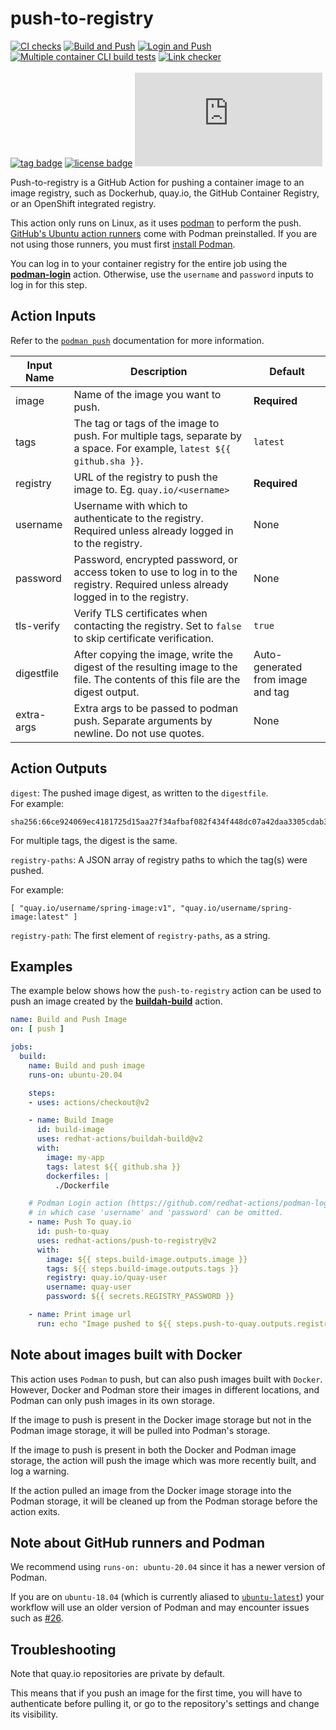 # push-to-registry

[![CI checks](https://github.com/redhat-actions/push-to-registry/workflows/CI%20checks/badge.svg)](https://github.com/redhat-actions/push-to-registry/actions?query=workflow%3A%22CI+checks%22)
[![Build and Push](https://github.com/redhat-actions/push-to-registry/workflows/Build%20and%20Push/badge.svg)](https://github.com/redhat-actions/push-to-registry/actions?query=workflow%3A%22Build+and+Push%22)
[![Login and Push](https://github.com/redhat-actions/push-to-registry/workflows/Login%20and%20Push/badge.svg)](https://github.com/redhat-actions/push-to-registry/actions?query=workflow%3A%22Login+and+Push%22)
[![Multiple container CLI build tests](https://github.com/redhat-actions/push-to-registry/workflows/Multiple%20container%20CLI%20build%20tests/badge.svg)](https://github.com/redhat-actions/push-to-registry/actions?query=workflow%3A%22Multiple+container+CLI+build+tests%22)
[![Link checker](https://github.com/redhat-actions/push-to-registry/workflows/Link%20checker/badge.svg)](https://github.com/redhat-actions/push-to-registry/actions?query=workflow%3A%22Link+checker%22)
<br><br>
[![tag badge](https://img.shields.io/github/v/tag/redhat-actions/push-to-registry)](https://github.com/redhat-actions/push-to-registry/tags)
[![license badge](https://img.shields.io/github/license/redhat-actions/push-to-registry)](./LICENSE)
[![size badge](https://img.shields.io/github/size/redhat-actions/push-to-registry/dist/index.js)](./dist)

Push-to-registry is a GitHub Action for pushing a container image to an image registry, such as Dockerhub, quay&#46;io, the GitHub Container Registry, or an OpenShift integrated registry.

This action only runs on Linux, as it uses [podman](https://github.com/containers/Podman) to perform the push. [GitHub's Ubuntu action runners](https://github.com/actions/virtual-environments#available-environments) come with Podman preinstalled. If you are not using those runners, you must first [install Podman](https://podman.io/getting-started/installation).

You can log in to your container registry for the entire job using the [**podman-login**](https://github.com/redhat-actions/podman-login) action. Otherwise, use the `username` and `password` inputs to log in for this step.

## Action Inputs

Refer to the [`podman push`](http://docs.podman.io/en/latest/markdown/podman-manifest-push.1.html) documentation for more information.

| Input Name | Description | Default |
| ---------- | ----------- | ------- |
| image	| Name of the image you want to push. | **Required**
| tags | The tag or tags of the image to push. For multiple tags, separate by a space. For example, `latest ${{ github.sha }}`. | `latest`
| registry | URL of the registry to push the image to. Eg. `quay.io/<username>` | **Required**
| username | Username with which to authenticate to the registry. Required unless already logged in to the registry. | None
| password | Password, encrypted password, or access token to use to log in to the registry. Required unless already logged in to the registry. | None
| tls-verify | Verify TLS certificates when contacting the registry. Set to `false` to skip certificate verification. | `true`
| digestfile | After copying the image, write the digest of the resulting image to the file. The contents of this file are the digest output. | Auto-generated from image and tag
| extra-args | Extra args to be passed to podman push. Separate arguments by newline. Do not use quotes. | None

## Action Outputs

`digest`: The pushed image digest, as written to the `digestfile`.<br>
For example:
```
sha256:66ce924069ec4181725d15aa27f34afbaf082f434f448dc07a42daa3305cdab3
```

For multiple tags, the digest is the same.

`registry-paths`: A JSON array of registry paths to which the tag(s) were pushed.<br>

For example:

```
[ "quay.io/username/spring-image:v1", "quay.io/username/spring-image:latest" ]
```

`registry-path`: The first element of `registry-paths`, as a string.

## Examples

The example below shows how the `push-to-registry` action can be used to push an image created by the [**buildah-build**](https://github.com/redhat-actions/buildah-build) action.

```yaml
name: Build and Push Image
on: [ push ]

jobs:
  build:
    name: Build and push image
    runs-on: ubuntu-20.04

    steps:
    - uses: actions/checkout@v2

    - name: Build Image
      id: build-image
      uses: redhat-actions/buildah-build@v2
      with:
        image: my-app
        tags: latest ${{ github.sha }}
        dockerfiles: |
          ./Dockerfile

    # Podman Login action (https://github.com/redhat-actions/podman-login) also be used to log in,
    # in which case 'username' and 'password' can be omitted.
    - name: Push To quay.io
      id: push-to-quay
      uses: redhat-actions/push-to-registry@v2
      with:
        image: ${{ steps.build-image.outputs.image }}
        tags: ${{ steps.build-image.outputs.tags }}
        registry: quay.io/quay-user
        username: quay-user
        password: ${{ secrets.REGISTRY_PASSWORD }}

    - name: Print image url
      run: echo "Image pushed to ${{ steps.push-to-quay.outputs.registry-paths }}"
```

## Note about images built with Docker

This action uses `Podman` to push, but can also push images built with `Docker`. However, Docker and Podman store their images in different locations, and Podman can only push images in its own storage.

If the image to push is present in the Docker image storage but not in the Podman image storage, it will be pulled into Podman's storage.

If the image to push is present in both the Docker and Podman image storage, the action will push the image which was more recently built, and log a warning.

If the action pulled an image from the Docker image storage into the Podman storage, it will be cleaned up from the Podman storage before the action exits.

## Note about GitHub runners and Podman
We recommend using `runs-on: ubuntu-20.04` since it has a newer version of Podman.

If you are on `ubuntu-18.04` (which is currently aliased to [`ubuntu-latest`](https://github.com/actions/virtual-environments/issues/1816)) your workflow will use an older version of Podman and may encounter issues such as [#26](https://github.com/redhat-actions/push-to-registry/issues/26).

## Troubleshooting
Note that quay.io repositories are private by default.<br>

This means that if you push an image for the first time, you will have to authenticate before pulling it, or go to the repository's settings and change its visibility.
